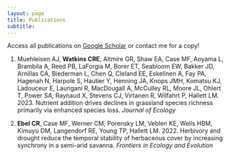 ```yaml
---
layout: page
title: Publications
subtitle: 
---
```


Access all publications on [Google Scholar](https://scholar.google.com/citations?view_op=list_works&hl=en&hl=en&user=K_gzsJoAAAAJ) or contact me for a copy!

1. Muehleisen AJ, **Watkins CRE**, Altmire GR, Shaw EA, Case MF, Aoyama L, Brambila A, Reed PB, LaForgia M, Borer ET, Seabloom EW, Bakker JD, Arnillas CA, Biederman L, Chen Q, Cleland EE, Eskelinen A, Fay PA, Hagenah N, Harpole S, Hautier Y, Henning JA, Knops JMH, Komatsu KJ, Ladouceur E, Laungani R, MacDougall A, McCulley RL, Moore JL, Ohlert T, Power SA, Raynaud X, Stevens CJ, Virtanen R, Wilfahrt P, Hallett LM. 2023. Nutrient addition drives declines in grassland species richness primarily via enhanced species loss. *Journal of Ecology*

2. **Ebel CR**, Case MF, Werner CM, Porensky LM, Veblen KE, Wells HBM, Kimuyu DM, Langendorf RE, Young TP, Hallett LM. 2022. Herbivory and drought reduce the temporal stability of herbaceous cover by increasing synchrony in a semi-arid savanna. *Frontiers in Ecology and Evolution*


